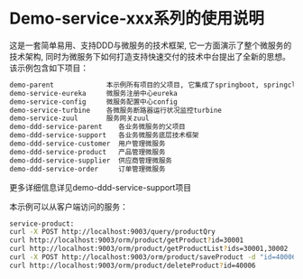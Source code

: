 # Demo-service-xxx系列的使用说明
这是一套简单易用、支持DDD与微服务的技术框架, 它一方面演示了整个微服务的技术架构, 同时为微服务下如何打造支持快速交付的技术中台提出了全新的思想。
该示例包含如下项目：

```bash
demo-parent             本示例所有项目的父项目, 它集成了springboot, springcloud, 并定义各项目如何maven打包
demo-service-eureka     微服务注册中心eureka
demo-service-config     微服务配置中心config
demo-service-turbine    各微服务断路器运行状况监控turbine
demo-service-zuul       服务网关zuul
demo-ddd-service-parent    各业务微服务的父项目
demo-ddd-service-support   各业务微服务底层技术框架
demo-ddd-service-customer  用户管理微服务
demo-ddd-service-product   产品管理微服务
demo-ddd-service-supplier  供应商管理微服务
demo-ddd-service-order     订单管理微服务
```
更多详细信息详见demo-ddd-service-support项目  

本示例可以从客户端访问的服务：

```bash
service-product:
curl -X POST http://localhost:9003/query/productQry
curl http://localhost:9003/orm/product/getProduct?id=30001
curl http://localhost:9003/orm/product/getProductList?ids=30001,30002
curl -X POST http://localhost:9003/orm/product/saveProduct -d "id=40006&name=ThinkPad+T220&price=4600&unit=%E4%B8%AA&supplierId=S0002&classify=%E5%8A%9E%E5%85%AC%E7%94%A8%E5%93%81"
curl http://localhost:9003/orm/product/deleteProduct?id=40006
```
